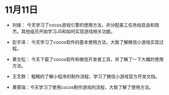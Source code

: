 # 11月11日
* 刘锋：
    今天学习了cocos游戏引擎的使用方法，并分配美工任务给启良和晓杰。其他组员开始学习JS和如何实现游戏相关功能。

* 彭宇泽：
    今天学习了cocos软件的基本使用方法，大致了解微信小游戏实现过程。


* 黄文松：
    今天下载了cocos软件和微信开发者工具，并了解了一下大概的使用方法。
* 王艺群：
    粗略的了解小程序的制作流程，学习了微信小游戏官方开发文档。

* 黄霄瑞：今天学习了使用cocos制作游戏的流程，大致了解了使用方法。